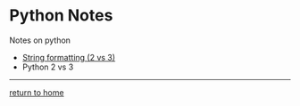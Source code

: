 # Python Notes

Notes on python

- [String formatting (2 vs 3)](https://pyformat.info/)
- Python 2 vs 3

<hr>

[return to home](https://github.com/michelmake/wiki)
